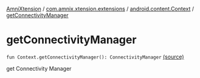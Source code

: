 [AmniXtension](../../index.md) / [com.amnix.xtension.extensions](../index.md) / [android.content.Context](index.md) / [getConnectivityManager](./get-connectivity-manager.md)

# getConnectivityManager

`fun Context.getConnectivityManager(): ConnectivityManager` [(source)](https://github.com/AmniX/AmniXTension/tree/master/AmniXtension/src/main/java/com/amnix/xtension/extensions/ContextExtension.kt#L595)

get Connectivity Manager

